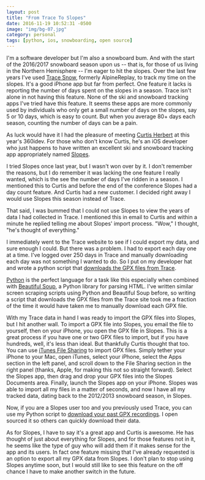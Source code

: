 ```yaml
---
layout: post
title: "From Trace To Slopes"
date: 2016-11-19 10:52:31 -0500
image: "img/bg-07.jpg"
category: personal
tags: [python, ios, snowboarding, open source]
---
```

I'm a software developer but I'm also a snowboard bum. And with the start of the 2016/2017 snowboard season upon us -- that is, for those of us living in the Northern Hemisphere -- I'm eager to hit the slopes. Over the last few years I've used [Trace Snow][1], formerly AlpineReplay, to track my time on the slopes. It's a good iPhone app but far from perfect. One feature it lacks is reporting the number of days spent on the slopes in a season. Trace isn't alone in not having this feature. None of the ski and snowboard tracking apps I've tried have this feature. It seems these apps are more commonly used by individuals who only get a small number of days on the slopes, say 5 or 10 days, which is easy to count. But when you average 80+ days each season, counting the number of days can be a pain.

As luck would have it I had the pleasure of meeting [Curtis Herbert][2] at this year's 360idev. For those who don't know Curtis, he's an iOS developer who just happens to have written an excellent ski and snowboard tracking app appropriately named [Slopes][3]. 

I tried Slopes once last year, but I wasn't won over by it. I don't remember the reasons, but I do remember it was lacking the one feature I really wanted, which is the see the number of days I've ridden in a season. I mentioned this to Curtis and before the end of the conference Slopes had a day count feature. And Curtis had a new customer. I decided right away I would use Slopes this season instead of Trace.

That said, I was bummed that I could not use Slopes to view the years of data I had collected in Trace. I mentioned this in email to Curtis and within a minute he replied telling me about Slopes' import process. "Wow," I thought, "he's thought of everything."

I immediately went to the Trace website to see if I could export my data, and sure enough I could. But there was a problem. I had to export each day one at a time. I've logged over 250 days in Trace and manually downloading each day was not something I wanted to do. So I put on my developer hat and wrote a python script that [downloads the GPX files from Trace][7].

[Python][4] is the perfect language for a task like this especially when combined with [Beautiful Soup][5], a Python library for parsing HTML. I've written similar screen scraping scripts using Python and Beautiful Soup before, so writing a script that downloads the GPX files from the Trace site took me a fraction of the time it would have taken me to manually download each GPX file.

With my Trace data in hand I was ready to import the GPX files into Slopes, but I hit another wall. To import a GPX file into Slopes, you email the file to yourself, then on your iPhone, you open the GPX file in Slopes. This is a great process if you have one or two GPX files to import, but if you have hundreds, well, it's less than ideal. But thankfully Curtis thought that too. You can use [iTunes File Sharing][6] to import GPX files. Simply tether your iPhone to your Mac, open iTunes, select your iPhone, select the Apps section in the left panel, and scroll down to the File Sharing section in the right panel (thanks, Apple, for making this not so straight forward). Select the Slopes app, then drag and drop your GPX files into the Slopes Documents area. Finally, launch the Slopes app on your iPhone. Slopes was able to import all my files in a matter of seconds, and now I have all my tracked data, dating back to the 2012/2013 snowboard season, in Slopes.

Now, if you are a Slopes user too and you previously used Trace, you can use my Python script to [download your past GPX recordings][7]. I open sourced it so others can quickly download their data.

As for Slopes, I have to say it's a great app and Curtis is awesome. He has thought of just about everything for Slopes, and for those features not in it, he seems like the type of guy who will add them if it makes sense for the app and its users. In fact one feature missing that I've already requested is an option to export all my GPX data from Slopes. I don't plan to stop using Slopes anytime soon, but I would still like to see this feature on the off chance I have to make another switch in the future.

[1]: http://www.traceup.com/trace-for-snow
[2]: https://curtisherbert.com
[3]: https://getslopes.com
[4]: https://www.python.org
[5]: https://www.crummy.com/software/BeautifulSoup/
[6]: https://support.apple.com/en-us/HT201301
[7]: https://github.com/kirbyt/trace-export
